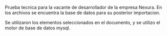 Prueba tecnica para la vacante de desarrollador de la empresa Nexura.
En los archivos se encuentra la base de datos para su posterior importacion.

Se utilizaron los elementos seleccionados en el documento, y se utilizo el motor de base de datos mysql.
